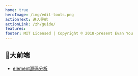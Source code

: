 ```yaml
---
home: true
heroImage: /img/edit-tools.png
actionText: 进入导航
actionLink: /zh/guide/
features:
footer: MIT Licensed | Copyright © 2018-present Evan You
---
```

## 🎨大前端
- [element源码分析](/elementUI/knownFramework/)

